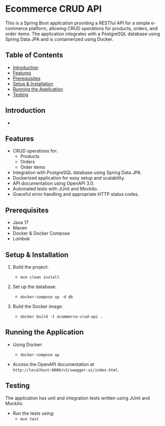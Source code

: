 # Ecommerce CRUD API

This is a Spring Boot application providing a RESTful API for a simple e-commerce platform, allowing CRUD operations for products, orders, and order items. The application integrates with a PostgreSQL database using Spring Data JPA and is containerized using Docker.

## Table of Contents
- [Introduction](#introduction)
- [Features](#features)
- [Prerequisites](#prerequisites)
- [Setup & Installation](#setup--installation)
- [Running the Application](#running-the-application)
- [Testing](#testing)
## Introduction

- 

## Features

- CRUD operations for:
    - Products
    - Orders
    - Order items
- Integration with PostgreSQL database using Spring Data JPA.
- Dockerized application for easy setup and scalability.
- API documentation using OpenAPI 3.0.
- Automated tests with JUnit and Mockito.
- Graceful error handling and appropriate HTTP status codes.

## Prerequisites

- Java 17
- Maven
- Docker & Docker Compose
- Lombok

## Setup & Installation

1. Build the project: 
    - `mvn clean install`

2. Set up the database:
    - `docker-compose up -d db`

3. Build the Docker image:
    - `docker build -t ecommerce-crud-api .`
   
## Running the Application

- Using Docker: 
  - `docker-compose up`

- Access the OpenAPI documentation at `http://localhost:8080/v3/swagger-ui/index.html`.

## Testing

The application has unit and integration tests written using JUnit and Mockito. 
- Run the tests using:
    - `mvn test`